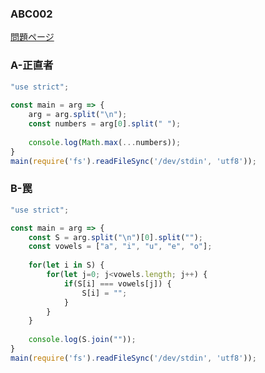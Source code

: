 ### ABC002
[問題ページ](https://atcoder.jp/contests/abc002/tasks)

### A-正直者
```JavaScript
"use strict";
    
const main = arg => {
    arg = arg.split("\n");
    const numbers = arg[0].split(" ");
    
    console.log(Math.max(...numbers));
}
main(require('fs').readFileSync('/dev/stdin', 'utf8'));

```

### B-罠
```JavaScript
"use strict";

const main = arg => {
    const S = arg.split("\n")[0].split("");
    const vowels = ["a", "i", "u", "e", "o"];
    
    for(let i in S) {
        for(let j=0; j<vowels.length; j++) {
            if(S[i] === vowels[j]) {
                S[i] = "";
            }
        }   
    }
        
    console.log(S.join(""));
}
main(require('fs').readFileSync('/dev/stdin', 'utf8'));

```